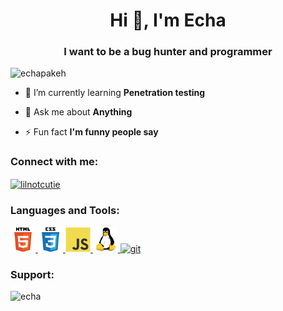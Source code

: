 <h1 align="center">Hi 👋, I'm Echa</h1>
<h3 align="center">I want to be a bug hunter and programmer</h3>

<p align="left"> <img src="https://komarev.com/ghpvc/?username=echapakeh&label=Profile%20views&color=0e75b6&style=flat" alt="echapakeh" /> </p>

- 🌱 I’m currently learning **Penetration testing**

- 💬 Ask me about **Anything**

- ⚡ Fun fact **I'm funny people say**

<h3 align="left">Connect with me:</h3>
<p align="left">
<a href="https://instagram.com/lilnotcutie" target="blank"><img align="center" src="https://raw.githubusercontent.com/rahuldkjain/github-profile-readme-generator/master/src/images/icons/Social/instagram.svg" alt="lilnotcutie" height="30" width="40" /></a>
</p>

<h3 align="left">Languages and Tools:</h3>
<p align="left">
    <a href="https://www.w3.org/html/" target="_blank" rel="noreferrer">
        <img src="https://raw.githubusercontent.com/devicons/devicon/master/icons/html5/html5-original-wordmark.svg" alt="html5" width="40" height="40"/>
    </a>
    <a href="https://www.w3schools.com/css/" target="_blank" rel="noreferrer">
        <img src="https://raw.githubusercontent.com/devicons/devicon/master/icons/css3/css3-original-wordmark.svg" alt="css3" width="40" height="40"/>
    </a>
    <a href="https://developer.mozilla.org/en-US/docs/Web/JavaScript" target="_blank" rel="noreferrer">
        <img src="https://raw.githubusercontent.com/devicons/devicon/master/icons/javascript/javascript-original.svg" alt="javascript" width="40" height="40"/>
    </a>
    <a href="https://www.linux.org/" target="_blank" rel="noreferrer">
        <img src="https://raw.githubusercontent.com/devicons/devicon/master/icons/linux/linux-original.svg" alt="linux" width="40" height="40"/>
    </a>
    <a href="https://git-scm.com/" target="_blank" rel="noreferrer">
        <img src="https://www.vectorlogo.zone/logos/git-scm/git-scm-icon.svg" alt="git" width="40" height="40"/>
    </a>
</p>


<h3 align="left">Support:</h3>
<p><a href="https://www.buymeacoffee.com/echa"> <img align="left" src="https://cdn.buymeacoffee.com/buttons/v2/default-yellow.png" height="50" width="210" alt="echa" /></a></p><br><br>
